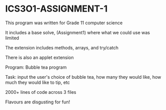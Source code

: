 # ICS3O1-ASSIGNMENT-1

This program was written for Grade 11 computer science

It includes a base solve, (Assignment1) where what we could use was limited

The extension includes methods, arrays, and try/catch

There is also an applet extension

Program: Bubble tea program

Task: input the user's choice of bubble tea, how many they would like, how much they would like to tip, etc

2000+ lines of code across 3 files

Flavours are disgusting for fun!
